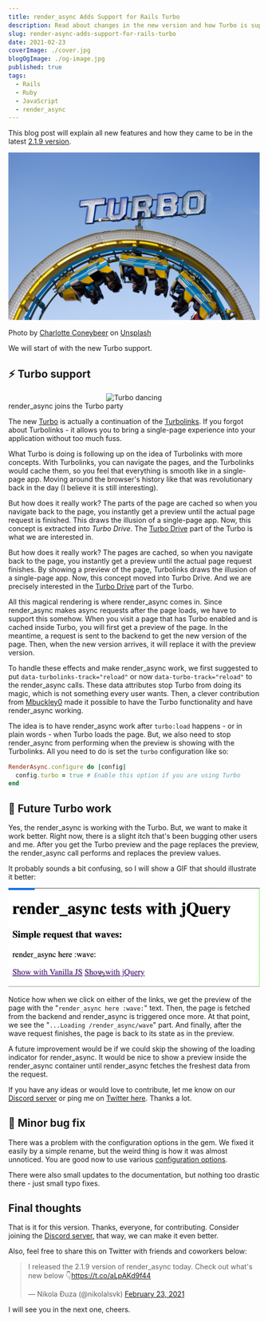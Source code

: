 ```yaml
---
title: render_async Adds Support for Rails Turbo
description: Read about changes in the new version and how Turbo is supported.
slug: render-async-adds-support-for-rails-turbo
date: 2021-02-23
coverImage: ./cover.jpg
blogOgImage: ./og-image.jpg
published: true
tags:
  - Rails
  - Ruby
  - JavaScript
  - render_async
---
```


This blog post will explain all new features and how they came to be in the latest [2.1.9 version](https://github.com/renderedtext/render_async/releases/tag/2.1.9).

![Turbo](./cover.jpg)

<div class="photo-caption">
  <span>Photo by <a href="https://unsplash.com/@she_sees?utm_source=unsplash&amp;utm_medium=referral&amp;utm_content=creditCopyText">Charlotte Coneybeer</a> on <a href="https://unsplash.com/s/photos/turbo?utm_source=unsplash&amp;utm_medium=referral&amp;utm_content=creditCopyText">Unsplash</a></span>
</div>

We will start of with the new Turbo support.

## ⚡️ Turbo support

<div align="center">
  <img src="./turbo-kid.gif" alt="Turbo dancing" />
</div>
<div class="photo-caption">
  render_async joins the Turbo party
</div>

The new [Turbo](https://github.com/hotwired/turbo-rails) is actually a
continuation of the
[Turbolinks](https://github.com/turbolinks/turbolinks).
If you forgot about Turbolinks - it allows you to bring a single-page
experience into your application without too much fuss.

What Turbo is doing is following up on the idea of Turbolinks with more
concepts. With Turbolinks, you can navigate the pages, and the Turbolinks would
cache them, so you feel that everything is smooth like in a single-page app.
Moving around the browser's history like that was revolutionary back in the day
(I believe it is still interesting).

But how does it really work? The parts of the page are cached so when you
navigate back to the page, you instantly get a preview until the actual page
request is finished. This draws the illusion of a single-page app. Now, this
concept is extracted into _Turbo Drive_. The
[Turbo Drive](https://turbo.hotwire.dev/handbook/drive)
part of the Turbo is what we are interested in.

But how does it really work? The pages are cached, so when you navigate back to
the page, you instantly get a preview until the actual page request finishes.
By showing a preview of the page, Turbolinks draws the illusion of a
single-page app. Now, this concept moved into Turbo Drive. And we are precisely
interested in the [Turbo Drive](https://turbo.hotwire.dev/handbook/drive) part
of the Turbo.

All this magical rendering is where render_async comes in. Since render_async
makes async requests after the page loads, we have to support this somehow.
When you visit a page that has Turbo enabled and is cached inside Turbo, you
will first get a preview of the page. In the meantime, a request is sent to the
backend to get the new version of the page. Then, when the new version arrives,
it will replace it with the preview version.

To handle these effects and make render_async work, we first suggested to put
`data-turbolinks-track="reload"` or now `data-turbo-track="reload"` to the
render_async calls. These data attributes stop Turbo from doing its magic, which
is not something every user wants. Then, a clever contribution from [Mbuckley0](https://github.com/Mbuckley0)
made it possible to have the Turbo functionality and have render_async working.

The idea is to have render_async work after `turbo:load` happens - or in plain
words - when Turbo loads the page. But, we also need to stop render_async from
performing when the preview is showing with the Turbolinks. All you need to do
is set the `turbo` configuration like so:

```rb
RenderAsync.configure do |config|
  config.turbo = true # Enable this option if you are using Turbo
end
```

## 🔮 Future Turbo work

Yes, the render_async is working with the Turbo. But, we want to make it work
better. Right now, there is a slight itch that's been bugging other users and
me. After you get the Turbo preview and the page replaces the preview, the
render_async call performs and replaces the preview values.

It probably sounds a bit confusing, so I will show a GIF that should illustrate it better:

![render_async Turbo loading issue](./render-async-turbo.gif)

Notice how when we click on either of the links, we get the preview of the page with the "`render_async here :wave:`" text. Then, the page is fetched from the backend and render_async is triggered once more. At that point, we see the "`...Loading /render_async/wave`" part. And finally, after the wave request finishes, the page is back to its state as in the preview.

A future improvement would be if we could skip the showing of the loading indicator for render_async. It would be nice to show a preview inside the render_async container until render_async fetches the freshest data from the request.

If you have any ideas or would love to contribute, let me know on our [Discord server](https://discord.gg/SPfbeRm) or ping me on [Twitter here](https://twitter.com/nikolalsvk). Thanks a lot.

## 🐛 Minor bug fix

There was a problem with the configuration options in the gem. We fixed it easily
by a simple rename, but the weird thing is how it was almost unnoticed. You are good
now to use various [configuration options](https://github.com/renderedtext/render_async#configuration-options).

There were also small updates to the documentation, but nothing too drastic
there - just small typo fixes.

## Final thoughts

That is it for this version. Thanks, everyone, for contributing. Consider
joining the [Discord server](https://discord.gg/SPfbeRm),
that way, we can make it even better.

Also, feel free to share this on Twitter with friends and coworkers below:

<blockquote class="twitter-tweet tw-align-center"><p lang="en" dir="ltr">I released the 2.1.9 version of render_async today. Check out what&#39;s new below 👇<a href="https://t.co/aLpAKd9f44">https://t.co/aLpAKd9f44</a></p>&mdash; Nikola Đuza (@nikolalsvk) <a href="https://twitter.com/nikolalsvk/status/1364196876350853128?ref_src=twsrc%5Etfw">February 23, 2021</a></blockquote> <script async src="https://platform.twitter.com/widgets.js" charset="utf-8"></script>

I will see you in the next one, cheers.

